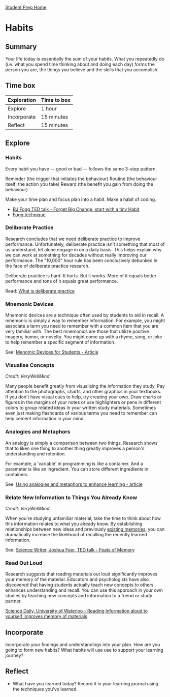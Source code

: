[Student Prep Home](README.md)  

# Habits

## Summary
Your life today is essentially the sum of your habits. What you repeatedly do (i.e. what you spend time thinking about and doing each day) forms the person you are, the things you believe and the skills that you accomplish.

## Time box

Exploration | Time to box |
------------|----------|
Explore | 1 hour
Incorporate | 15 minutes
Reflect  | 15 minutes |


## Explore

### Habits
Every habit you have — good or bad — follows the same 3–step pattern.

Reminder (the trigger that initiates the behaviour)
Routine (the behaviour itself; the action you take)
Reward (the benefit you gain from doing the behaviour)

Make your time plan and focus plan into a habit. Make a habit of coding.

* [BJ Fogg TED talk - Forget Big Change, start with a tiny Habit](https://www.youtube.com/watch?v=AdKUJxjn-R8)
* [Fogg technique](http://www.foggmethod.com/)


### Deliberate Practice 
Research concludes that we need deliberate practice to improve performance. Unfortunately, deliberate practice isn’t something that most of us understand, let alone engage in on a daily basis. This helps explain why we can work at something for decades without really improving our performance. The "10,000" hour rule has been conclusively debunked in the face of deliberate practice research. 

Deliberate practice is hard. It hurts. But it works. More of it equals better performance and tons of it equals great performance.

Read: [What is deliberate practice](https://fs.blog/2012/07/what-is-deliberate-practice/)


### Mnemonic Devices
Mnemonic devices are a technique often used by students to aid in recall. A mnemonic is simply a way to remember information. For example, you might associate a term you need to remember with a common item that you are very familiar with. The best mnemonics are those that utilize positive imagery, humor, or novelty. You might come up with a rhyme, song, or joke to help remember a specific segment of information.

See: [Menomic Devices for Students - Article](https://www.thoughtco.com/mnemonic-devices-tools-7755?_ga=2.170012960.1857409999.1535866231-1765884573.1535866231)


### Visualise Concepts
_Credit: VeryWellMind_

Many people benefit greatly from visualising the information they study. Pay attention to the photographs, charts, and other graphics in your textbooks. If you don't have visual cues to help, try creating your own. Draw charts or figures in the margins of your notes or use highlighters or pens in different colors to group related ideas in your written study materials. Sometimes even just making flashcards of various terms you need to remember can help cement information in your mind.

### Analogies and Metaphors
An analogy is simply a comparison between two things.
Research shows that to liken one thing to another thing greatly improves a person's understanding and retention.

For example, a 'variable' in programming is like a container. And a parameter is like an ingredient. You can store different ingredients in containers.

See: [Using analogies and metaphors to enhance learning - article](https://www.dashe.com/blog/learning/analogies-metaphors-enhance-learning/)

### Relate New Information to Things You Already Know
_Credit: VeryWellMind_

When you're studying unfamiliar material, take the time to think about how this information relates to what you already know. By establishing relationships between new ideas and previously [existing memories](https://www.verywellmind.com/great-ways-to-improve-your-memory-2795356), you can dramatically increase the likelihood of recalling the recently learned information.

See: [Science Writer, Joshua Foer, TED talk - Feats of Memory](https://www.ted.com/talks/joshua_foer_feats_of_memory_anyone_can_do?referrer=playlist-the_complexity_of_memory#t-96310)

### Read Out Loud
Research suggests that reading materials out loud significantly improves your memory of the material. Educators and psychologists have also discovered that having students actually teach new concepts to others enhances understanding and recall. You can use this approach in your own studies by teaching new concepts and information to a friend or study partner.

[Science Daily, University of Waterloo - Reading information aloud to yourself improves memory of materials](https://www.sciencedaily.com/releases/2017/12/171201090940.htm)

## Incorporate
Incorporate your findings and understandings into your plan. How are you going to form new habits? What habits will use use to support your learning journey?

## Reflect
* What have you learned today? Record it in your learning journal using the techniques you've learned.
